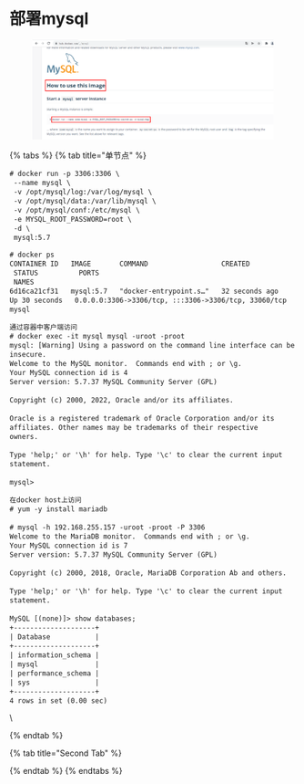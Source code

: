 # 部署mysql

<figure><img src="../../../.gitbook/assets/image (1) (1) (1) (1) (1) (1) (1) (1) (1) (1) (1) (1) (1) (1) (1) (1) (1) (1).png" alt=""><figcaption></figcaption></figure>

{% tabs %}
{% tab title="单节点" %}
```
# docker run -p 3306:3306 \
 --name mysql \
 -v /opt/mysql/log:/var/log/mysql \
 -v /opt/mysql/data:/var/lib/mysql \
 -v /opt/mysql/conf:/etc/mysql \
 -e MYSQL_ROOT_PASSWORD=root \
 -d \
 mysql:5.7
```

```
# docker ps
CONTAINER ID   IMAGE       COMMAND                  CREATED          STATUS          PORTS                                                  NAMES
6d16ca21cf31   mysql:5.7   "docker-entrypoint.s…"   32 seconds ago   Up 30 seconds   0.0.0.0:3306->3306/tcp, :::3306->3306/tcp, 33060/tcp   mysql
```

```
通过容器中客户端访问
# docker exec -it mysql mysql -uroot -proot
mysql: [Warning] Using a password on the command line interface can be insecure.
Welcome to the MySQL monitor.  Commands end with ; or \g.
Your MySQL connection id is 4
Server version: 5.7.37 MySQL Community Server (GPL)
​
Copyright (c) 2000, 2022, Oracle and/or its affiliates.
​
Oracle is a registered trademark of Oracle Corporation and/or its
affiliates. Other names may be trademarks of their respective
owners.
​
Type 'help;' or '\h' for help. Type '\c' to clear the current input statement.
​
mysql>
```

```
在docker host上访问
# yum -y install mariadb
​
# mysql -h 192.168.255.157 -uroot -proot -P 3306
Welcome to the MariaDB monitor.  Commands end with ; or \g.
Your MySQL connection id is 7
Server version: 5.7.37 MySQL Community Server (GPL)
​
Copyright (c) 2000, 2018, Oracle, MariaDB Corporation Ab and others.
​
Type 'help;' or '\h' for help. Type '\c' to clear the current input statement.
​
MySQL [(none)]> show databases;
+--------------------+
| Database           |
+--------------------+
| information_schema |
| mysql              |
| performance_schema |
| sys                |
+--------------------+
4 rows in set (0.00 sec)
```

\

{% endtab %}

{% tab title="Second Tab" %}

{% endtab %}
{% endtabs %}
